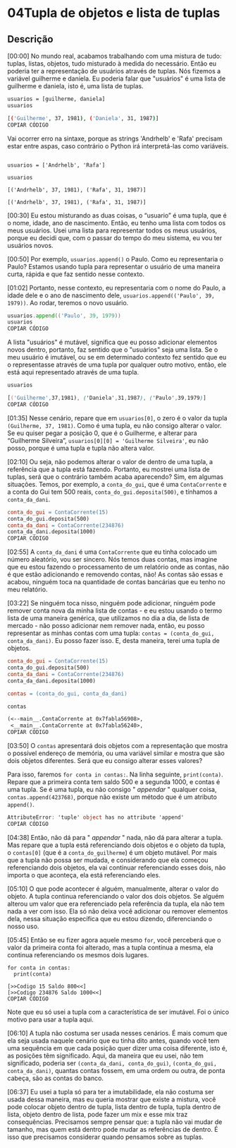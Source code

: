 # 04**Tupla de objetos e lista de tuplas**

## Descrição

[00:00] No mundo real, acabamos trabalhando com uma mistura de tudo: tuplas, listas, objetos, tudo misturado à medida do necessário. Então eu poderia ter a representação de usuários através de tuplas. Nós fizemos a variável guilherme e daniela. Eu poderia falar que "usuários" é uma lista de guilherme e daniela, isto é, uma lista de tuplas.

```bash
usuarios = [guilherme, daniela]
usuarios

[('Guilherme', 37, 1981), ('Daniela', 31, 1987)]
COPIAR CÓDIGO
```

Vai ocorrer erro na sintaxe, porque as strings 'Andrhelb' e 'Rafa' precisam estar entre aspas, caso contrário o Python irá interpretá-las como variáveis.

```

usuarios = ['Andrhelb', 'Rafa']

usuarios

[('Andrhelb', 37, 1981), ('Rafa', 31, 1987)]
```

```
[('Andrhelb', 37, 1981), ('Rafa', 31, 1987)]
```


[00:30] Eu estou misturando as duas coisas, o “usuario” é uma tupla, que é o nome, idade, ano de nascimento. Então, eu tenho uma lista com todos os meus usuários. Usei uma lista para representar todos os meus usuários, porque eu decidi que, com o passar do tempo do meu sistema, eu vou ter usuários novos.

[00:50] Por exemplo, `usuarios.append()` o Paulo. Como eu representaria o Paulo? Estamos usando tupla para representar o usuário de uma maneira curta, rápida e que faz sentido nesse contexto.

[01:02] Portanto, nesse contexto, eu representaria com o nome do Paulo, a idade dele e o ano de nascimento dele, `usuarios.append(('Paulo', 39, 1979))`. Ao rodar, teremos o novo usuário.

```go
usuarios.append(('Paulo', 39, 1979))
usuarios
COPIAR CÓDIGO
```

A lista "usuários" é mutável, significa que eu posso adicionar elementos novos dentro, portanto, faz sentido que o "usuários" seja uma lista. Se o meu usuário é imutável, ou se em determinado contexto fez sentido que eu o representasse através de uma tupla por qualquer outro motivo, então, ele está aqui representado através de uma tupla.

```css
usuarios 

[('Guilherme',37,1981), ('Daniela',31,1987), ('Paulo',39,1979)]
COPIAR CÓDIGO
```

[01:35] Nesse cenário, repare que em `usuarios[0]`, o zero é o valor da tupla `(Guilherme, 37, 1981)`. Como é uma tupla, eu não consigo alterar o valor. Se eu quiser pegar a posição 0, que é o Guilherme, e alterar para “Guilherme Silveira”, `usuarios[0][0] = 'Guilherme Silveira'`, eu não posso, porque é uma tupla e tupla não altera valor.

[02:10] Ou seja, não podemos alterar o valor de dentro de uma tupla, a referência que a tupla está fazendo. Portanto, eu mostrei uma lista de tuplas, será que o contrário também acaba aparecendo? Sim, em algumas situações. Temos, por exemplo, a `conta_do_gui`, que é uma `ContaCorrente` e a conta do Gui tem 500 reais, `conta_do_gui.deposita(500)`, e tínhamos a `conta_da_dani`.

```makefile
conta_do_gui = ContaCorrente(15)
conta_do_gui.deposita(500)
conta_da_dani = ContaCorrente(234876)
conta_da_dani.deposita(1000)
COPIAR CÓDIGO
```

[02:55] A `conta_da_dani` é uma `ContaCorrente` que eu tinha colocado um número aleatório, vou ser sincero. Nós temos duas contas, mas imagine que eu estou fazendo o processamento de um relatório onde as contas, não é que estão adicionando e removendo contas, não! As contas são essas e acabou, ninguém toca na quantidade de contas bancárias que eu tenho no meu relatório.

[03:22] Se ninguém toca nisso, ninguém pode adicionar, ninguém pode remover conta nova da minha lista de contas - e eu estou usando o termo lista de uma maneira genérica, que utilizamos no dia a dia, de lista de mercado - não posso adicionar nem remover nada, então, eu posso representar as minhas contas com uma tupla: `contas = (conta_do_gui, conta_da_dani)`. Eu posso fazer isso. E, desta maneira, terei uma tupla de objetos.

```makefile
conta_do_gui = ContaCorrente(15)
conta_do_gui.deposita(500)
conta_da_dani = ContaCorrente(234876)
conta_da_dani.deposita(1000)

contas = (conta_do_gui, conta_da_dani)

contas

(<--main__.ContaCorrente at 0x7fabla56908>,
 <__main__.ContaCorrente at 0x7fabla56240>,
COPIAR CÓDIGO
```

[03:50] O `contas` apresentará dois objetos com a representação que mostra o possível endereço de memória, ou uma variável similar e mostra que são dois objetos diferentes. Será que eu consigo alterar esses valores?

Para isso, faremos `for conta in contas:`. Na linha seguinte, `print(conta)`. Repare que a primeira conta tem saldo 500 e a segunda 1000, e contas é uma tupla. Se é uma tupla, eu não consigo " *appendar* " qualquer coisa, `contas.append(423768)`, porque não existe um método que é um atributo `append()`.

```csharp
AttributeError: 'tuple' object has no attribute 'append'
COPIAR CÓDIGO
```

[04:38] Então, não dá para " *appendar* " nada, não dá para alterar a tupla. Mas repare que a tupla está referenciando dois objetos e o objeto da tupla, o `contas[0]` (que é a `conta_do_guilherme`) é um objeto mutável. Por mais que a tupla não possa ser mudada, e considerando que ela começou referenciando dois objetos, ela vai continuar referenciando esses dois, não importa o que aconteça, ela está referenciando eles.

[05:10] O que pode acontecer é alguém, manualmente, alterar o valor do objeto. A tupla continua referenciando o valor dos dois objetos. Se alguém alterou um valor que era referenciado pela referência da tupla, ela não tem nada a ver com isso. Ela só não deixa você adicionar ou remover elementos dela, nessa situação específica que eu estou dizendo, diferenciando o nosso uso.

[05:45] Então se eu fizer agora aquele mesmo `for`, você perceberá que o valor da primeira conta foi alterado, mas a tupla continua a mesma, ela continua referenciando os mesmos dois lugares.

```less
for conta in contas: 
  print(conta)

[>>Codigo 15 Saldo 800<<]
[>>Codigo 234876 Saldo 1000<<]
COPIAR CÓDIGO
```

Note que eu só usei a tupla com a característica de ser imutável. Foi o único motivo para usar a tupla aqui.

[06:10] A tupla não costuma ser usada nesses cenários. É mais comum que ela seja usada naquele cenário que eu tinha dito antes, quando você tem uma sequência em que cada posição quer dizer uma coisa diferente, isto é, as posições têm significado. Aqui, da maneira que eu usei, não tem significado, poderia ser `(conta_da_dani, conta_do_gui)`, `(conta_do_gui, conta_da_dani)`, quantas contas fossem, em uma ordem ou outra, de ponta cabeça, são as contas do banco.

[06:37] Eu usei a tupla só para ter a imutabilidade, ela não costuma ser usada dessa maneira, mas eu queria mostrar que existe a mistura, você pode colocar objeto dentro de tupla, lista dentro de tupla, tupla dentro de lista, objeto dentro de lista, pode fazer um mix e esse mix traz consequências. Precisamos sempre pensar que: a tupla não vai mudar de tamanho, mas quem está dentro pode mudar as referências de dentro. É isso que precisamos considerar quando pensamos sobre as tuplas.
